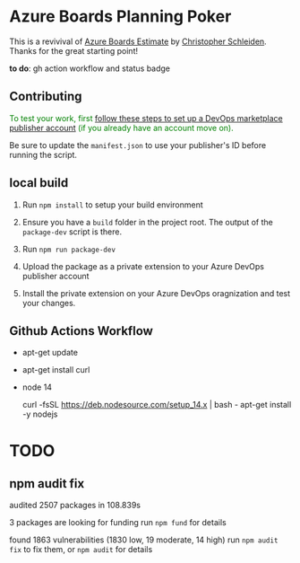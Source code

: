 # Azure Boards Planning Poker

This is a revivival of [Azure Boards Estimate](https://github.com/cschleiden/azure-boards-estimate) by [Christopher Schleiden](https://github.com/cschleiden). Thanks for the great starting point!

**to do**: gh action workflow and status badge
## Contributing

<span style="color: green">To test your work, first [follow these steps to set up a DevOps marketplace publisher account](https://docs.microsoft.com/en-us/azure/devops/extend/publish/overview?view=azure-devops) (if you already have an account move on).


Be sure to update the `manifest.json` to use your publisher's ID before running the script.

## local build

1. Run `npm install` to setup your build environment

2. Ensure you have a `build` folder in the project root. The output of the `package-dev` script is there.

3. Run `npm run package-dev` 

4. Upload the package as a private extension to your  Azure DevOps publisher account
  
5. Install the private extension on your Azure DevOps oragnization and test your changes.


## Github Actions Workflow

- apt-get update
- apt-get install curl

- node 14

    curl -fsSL https://deb.nodesource.com/setup_14.x | bash -
    apt-get install -y nodejs

# TODO

## npm audit fix

audited 2507 packages in 108.839s

3 packages are looking for funding
  run `npm fund` for details

found 1863 vulnerabilities (1830 low, 19 moderate, 14 high)
  run `npm audit fix` to fix them, or `npm audit` for details



